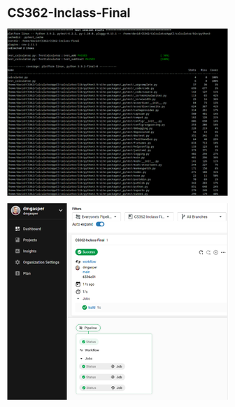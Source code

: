 # CS362-Inclass-Final

![Passing test coverage for addition and subtraction](https://raw.githubusercontent.com/dmgasper/CS362-Inclass-Final/main/Screenshot1.png)

![Successful build on CircleCI](https://raw.githubusercontent.com/dmgasper/CS362-Inclass-Final/main/Screenshot2.png)

